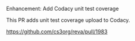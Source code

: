 Enhancement: Add Codacy unit test coverage

This PR adds unit test coverage upload to Codacy.

https://github.com/cs3org/reva/pull/1983